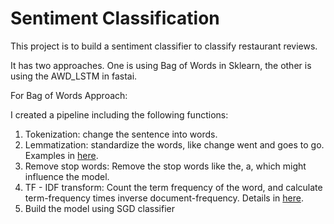 # Sentiment Classification

This project is to build a sentiment classifier to classify restaurant reviews.

It has two approaches. One is using Bag of Words in Sklearn, the other is using the AWD_LSTM in fastai.

For Bag of Words Approach: 

I created a pipeline including the following functions: 

  1. Tokenization: change the sentence into words.
  2. Lemmatization: standardize the words, like change went and goes to go. Examples in [here](https://www.machinelearningplus.com/nlp/lemmatization-examples-python/).
  3. Remove stop words: Remove the stop words like the, a, which might influence the model.
  4. TF - IDF transform: Count the term frequency of the word, and calculate term-frequency times inverse document-frequency. Details in [here](https://scikit-learn.org/stable/modules/generated/sklearn.feature_extraction.text.TfidfTransformer.html).
  5. Build the model using SGD classifier




